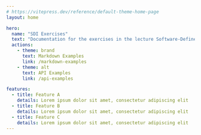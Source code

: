 ```yaml
---
# https://vitepress.dev/reference/default-theme-home-page
layout: home

hero:
  name: "SDI Exercises"
  text: "Documentation for the exercises in the lecture Software-Defined-Infrastructure"
  actions:
    - theme: brand
      text: Markdown Examples
      link: /markdown-examples
    - theme: alt
      text: API Examples
      link: /api-examples

features:
  - title: Feature A
    details: Lorem ipsum dolor sit amet, consectetur adipiscing elit
  - title: Feature B
    details: Lorem ipsum dolor sit amet, consectetur adipiscing elit
  - title: Feature C
    details: Lorem ipsum dolor sit amet, consectetur adipiscing elit
---
```

